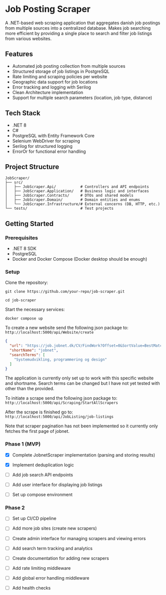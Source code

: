 # Job Posting Scraper

A .NET-based web scraping application that aggregates danish job postings from multiple sources into a centralized database. Makes job searching more efficient by providing a single place to search and filter job listings from various websites.

## Features

- Automated job posting collection from multiple sources
- Structured storage of job listings in PostgreSQL
- Rate limiting and scraping policies per website
- Geographic data support for job locations
- Error tracking and logging with Serilog
- Clean Architecture implementation
- Support for multiple search parameters (location, job type, distance)

## Tech Stack

- .NET 8
- C#
- PostgreSQL with Entity Framework Core
- Selenium WebDriver for scraping
- Serilog for structured logging
- ErrorOr for functional error handling

## Project Structure

```
JobScraper/
├── src/
│   ├── JobScraper.Api/           # Controllers and API endpoints
│   ├── JobScraper.Application/   # Business logic and interfaces
│   ├── JobScraper.Contracts/     # DTOs and shared models
│   ├── JobScraper.Domain/        # Domain entities and enums
│   └── JobScraper.Infrastructure/# External concerns (DB, HTTP, etc.)
└── tests/                        # Test projects
```

## Getting Started

### Prerequisites

- .NET 8 SDK
- PostgreSQL
- Docker and Docker Compose (Docker desktop should be enough)

### Setup

Clone the repository:

```git clone https://github.com/your-repo/job-scraper.git```

```cd job-scraper```

Start the necessary services:

```docker compose up```

To create a new website send the following json package to:
```http://localhost:5000/api/Website/create```

```json
{
  "url": "https://job.jobnet.dk/CV/FindWork?Offset=0&SortValue=BestMatch",
  "shortName": "jobnet",
  "searchTerms": [
    "Systemudvikling, programmering og design"
  ]
}
```
The application is currently only set up to work with this specific website and shortname. Search terms can be changed but I have not yet tested with other than the provided.

To initiate a scrape send the following json package to:
```http://localhost:5000/api/Scraping/StartAllScrapers```

After the scrape is finished go to:
```http://localhost:5000/api/JobListing/job-listings```

Note that scraper pagination has not been implemented so it currently only fetches the first page of jobnet.


### Phase 1 (MVP)
- [x] Complete JobnetScraper implementation (parsing and storing results)
- [x] Implement deduplication logic
- [ ] Add job search API endpoints
- [ ] Add user interface for displaying job listings
- [ ] Set up compose environment


### Phase 2
- [ ] Set up CI/CD pipeline
- [ ] Add more job sites (create new scrapers)
- [ ] Create admin interface for managing scrapers and viewing errors
- [ ] Add search term tracking and analytics
- [ ] Create documentation for adding new scrapers
- [ ] Add rate limiting middleware
- [ ] Add global error handling middleware
- [ ] Add health checks


